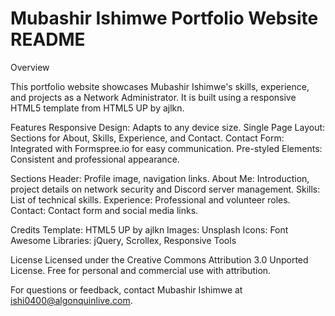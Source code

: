 # Mubashir Ishimwe Portfolio Website README
Overview

This portfolio website showcases Mubashir Ishimwe's skills, experience, and projects as a Network Administrator. It is built using a responsive HTML5 template from HTML5 UP by ajlkn.

Features
Responsive Design: Adapts to any device size.
Single Page Layout: Sections for About, Skills, Experience, and Contact.
Contact Form: Integrated with Formspree.io for easy communication.
Pre-styled Elements: Consistent and professional appearance.

Sections
Header: Profile image, navigation links.
About Me: Introduction, project details on network security and Discord server management.
Skills: List of technical skills.
Experience: Professional and volunteer roles.
Contact: Contact form and social media links.

Credits
Template: HTML5 UP by ajlkn
Images: Unsplash
Icons: Font Awesome
Libraries: jQuery, Scrollex, Responsive Tools

License
Licensed under the Creative Commons Attribution 3.0 Unported License. Free for personal and commercial use with attribution.

For questions or feedback, contact Mubashir Ishimwe at ishi0400@algonquinlive.com.
